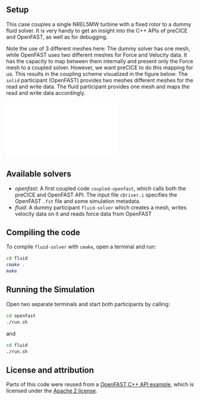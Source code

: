 ## Setup

This case couples a single NREL5MW turbine with a fixed rotor to a dummy fluid solver. It is very handy to get an insight into the C++ APIs of preCICE and OpenFAST, as well as for debugging.

Note the use of 3 different meshes here: The dummy solver has one mesh, while OpenFAST uses two different meshes for Force and Velocity data. It has the capacity to map between them internally and present only the Force mesh to a coupled solver. However, we want preCICE to do this mapping for us. This results in the coupling scheme visualized in the figure below: The `solid` participant (OpenFAST) provides two meshes different meshes for the read and write data. The fluid participant provides one mesh and maps the read and write data accordingly.

![Coupling scheme](images/config.pdf)

## Available solvers

- *openfast*: A first coupled code `coupled-openfast`, which calls both the preCICE and OpenFAST API. The input file `cDriver.i` specifies the OpenFAST `.fst` file and some simulation metadata.
- *fluid*: A dummy participant `fluid-solver` which creates a mesh, writes velocity data on it and reads force data from OpenFAST

## Compiling the code

To compile `fluid-solver` with `cmake`, open a terminal and run:

```bash
cd fluid
cmake .
make
```

## Running the Simulation

Open two separate terminals and start both participants by calling:

```bash
cd openfast
./run.sh
```

and

```bash
cd fluid
./run.sh
```

## License and attribution

Parts of this code were reused from a [OpenFAST C++ API example](https://github.com/OpenFAST/openfast/tree/v3.5.0/glue-codes/openfast-cpp/src/FAST_Prog.cpp), which is licensed under the [Apache 2 license](https://github.com/LeonardWilleke/openfast-adapter/thirdparty/LICENSE.txt).
